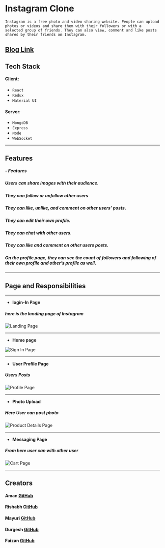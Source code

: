 # Instagram Clone

`Instagram is a free photo and video sharing website. People can upload photos or videos and share them with their followers or with a selected group of friends. They can also view, comment and like posts shared by their friends on Instagram.`

<!-- ---
## [Video Presentation ](https://youtu.be/i6cz8IRRaZ8)
--- -->

##  [Blog Link](https://medium.com/@mayuriwasu2000/instagram-clone-59d65f203fb1)

## Tech Stack

#### Client:

- `React`
- `Redux`
- `Material UI`

#### Server:

- `MongoDB`
- `Express`
- `Node`
- `WebSocket`

---
## Features
##### - Features
##### Users can share images with their audience.
##### They can follow or unfollow other users
##### They can like, unlike, and comment on other users’ posts.
##### They can edit their own profile.
##### They can chat with other users.
##### They can like and comment on other users posts.
##### On the profile page, they can see the count of followers and following of their own profile and other’s profile as well.

---
## Page and Responsibilities
---

- **login-In Page**
##### here is the landing page of Instagram
![Landing Page]()

---

- **Home page**

![Sign In Page]()


---

- **User Profile Page**
##### Users Posts
![Profile Page]()

---

- **Photo Upload**
##### Here User can post photo
![Product Details Page]()

---
- **Messaging Page**
##### From here user can with other user
![Cart Page]()

---

<!--
### How To Use
Users can log in into purplle by clicking the login button and fill in the right credentials,
new users can register themself by clicking on the register button and fill a simple form, after successful
login user can start shopping, they can choose the category that they like also they can sort the product
according to their choice, after choosing a product they can add it to the cart or keep it on the wishlist.
They can place an order by simply clicking on the place order button after that they will get notified that their
 order has been successfully placed.

 -->

## Creators

#### Aman [GitHub](https://github.com/Amanfw13064)

#### Rishabh [GitHub](https://github.com/rishu11081998)

#### Mayuri [GitHub](https://github.com/mayuriwasu1)

#### Durgesh [GitHub](https://github.com/Durgesh2601)

#### Faizan [GitHub](https://github.com/faazah)
